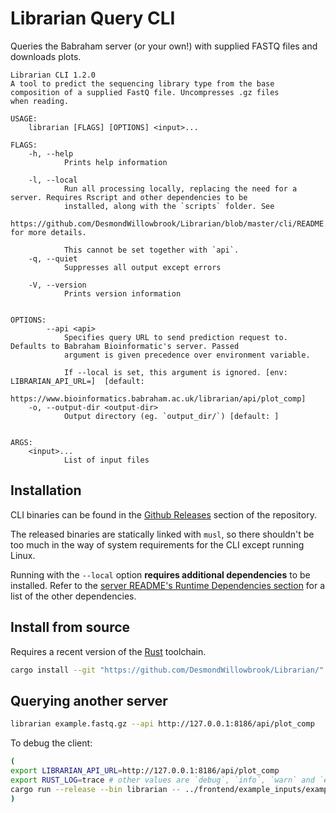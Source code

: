 # Librarian Query CLI

Queries the Babraham server (or your own!) with supplied FASTQ files and downloads plots.

```
Librarian CLI 1.2.0
A tool to predict the sequencing library type from the base composition of a supplied FastQ file. Uncompresses .gz files
when reading.

USAGE:
    librarian [FLAGS] [OPTIONS] <input>...

FLAGS:
    -h, --help       
            Prints help information

    -l, --local      
            Run all processing locally, replacing the need for a server. Requires Rscript and other dependencies to be
            installed, along with the `scripts` folder. See
            https://github.com/DesmondWillowbrook/Librarian/blob/master/cli/README.md for more details.
            
            This cannot be set together with `api`.
    -q, --quiet      
            Suppresses all output except errors

    -V, --version    
            Prints version information


OPTIONS:
        --api <api>                  
            Specifies query URL to send prediction request to. Defaults to Babraham Bioinformatic's server. Passed
            argument is given precedence over environment variable.
            
            If --local is set, this argument is ignored. [env: LIBRARIAN_API_URL=]  [default:
            https://www.bioinformatics.babraham.ac.uk/librarian/api/plot_comp]
    -o, --output-dir <output-dir>    
            Output directory (eg. `output_dir/`) [default: ]


ARGS:
    <input>...    
            List of input files
```

## Installation

CLI binaries can be found in the [Github Releases](https://github.com/DesmondWillowbrook/Librarian/releases) section of the repository.

The released binaries are statically linked with `musl`, so there shouldn't be too much in the way of system requirements for the CLI except running Linux.

Running with the `--local` option **requires additional dependencies** to be installed. Refer to the [server README's Runtime Dependencies section](../server/README.md#runtime-dependencies) for a list of the other dependencies. 

## Install from source
Requires a recent version of the [Rust](https://rust-lang.org) toolchain. 
```bash
cargo install --git "https://github.com/DesmondWillowbrook/Librarian/" cli
```

## Querying another server
```bash
librarian example.fastq.gz --api http://127.0.0.1:8186/api/plot_comp
```

To debug the client:
```bash
(
export LIBRARIAN_API_URL=http://127.0.0.1:8186/api/plot_comp
export RUST_LOG=trace # other values are `debug`, `info`, `warn` and `error` - default is `info`
cargo run --release --bin librarian -- ../frontend/example_inputs/example_inputs/*
)
```